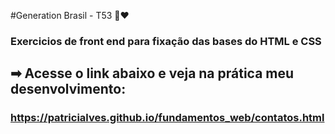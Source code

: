 #Generation Brasil - T53 🚀❤

### Exercicios de front end para fixação das bases do HTML e CSS

## ➡ Acesse o link abaixo e veja na prática meu desenvolvimento:
### https://patricialves.github.io/fundamentos_web/contatos.html
